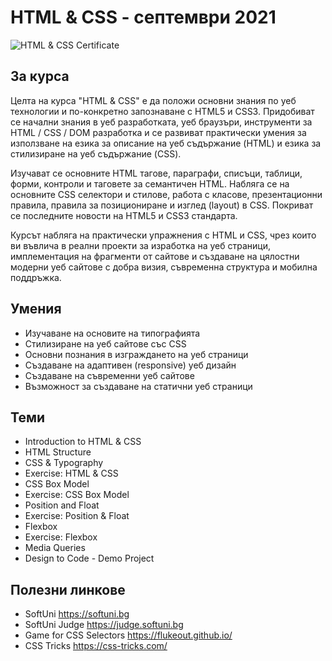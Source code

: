 # HTML & CSS - септември 2021

![HTML & CSS Certificate](https://github.com/PanayotovaT/SoftUni_HTML_CSS/blob/main/_README/HTMLandCSS_Certificate.jpg)

## За курса

Целта на курса "HTML & CSS" е да положи основни знания по уеб технологии и по-конкретно запознаване с HTML5 и CSS3. Придобиват се начални знания в уеб разработката, уеб браузъри, инструменти за HTML / CSS / DOM разработка и се развиват практически умения за използване на езика за описание на уеб съдържание (HTML) и езика за стилизиране на уеб съдържание (CSS).

Изучават се основните HTML тагове, параграфи, списъци, таблици, форми, контроли и таговете за семантичен HTML. Набляга се на основните CSS селектори и стилове, работа с класове, презентационни правила, правила за позициониране и изглед (layout) в CSS. Покриват се последните новости на HTML5 и CSS3 стандарта.

Курсът набляга на практически упражнения с HTML и CSS, чрез които ви въвлича в реални проекти за изработка на уеб страници, имплементация на фрагменти от сайтове и създаване на цялостни модерни уеб сайтове с добра визия, съвременна структура и мобилна поддръжка.

## Умения

- Изучаване на основите на типографията
- Стилизиране на уеб сайтове със CSS
- Основни познания в изграждането на уеб страници
- Създаване на адаптивен (responsive) уеб дизайн
- Създаване на съвременни уеб сайтове
- Възможност за създаване на статични уеб страници

## Теми

- Introduction to HTML & CSS
- HTML Structure
- CSS & Typography
- Exercise: HTML & CSS
- CSS Box Model
- Exercise: CSS Box Model
- Position and Float
- Exercise: Position & Float
- Flexbox
- Exercise: Flexbox
- Media Queries
- Design to Code - Demo Project

## Полезни линкове
- SoftUni <https://softuni.bg>
- SoftUni Judge <https://judge.softuni.bg>
- Game for CSS Selectors <https://flukeout.github.io/>
- CSS Tricks <https://css-tricks.com/>

